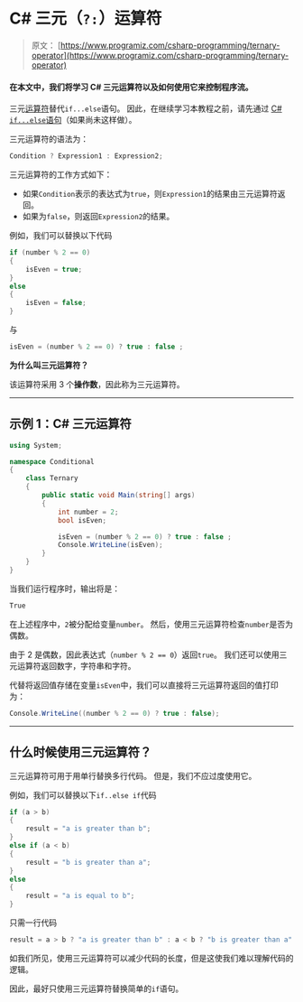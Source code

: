 # C# 三元（`?:`）运算符

> 原文： [https://www.programiz.com/csharp-programming/ternary-operator](https://www.programiz.com/csharp-programming/ternary-operator)

#### 在本文中，我们将学习 C# 三元运算符以及如何使用它来控制程序流。

三元[运算符](/csharp-programming/operators "C# Operators")替代`if...else`语句。 因此，在继续学习本教程之前，请先通过 [C# `if...else`语句](/csharp-programming/if-else-statement "C# if...else statement")（如果尚未这样做）。

三元运算符的语法为：

```cs
Condition ? Expression1 : Expression2;
```

三元运算符的工作方式如下：

*   如果`Condition`表示的表达式为`true`，则`Expression1`的结果由三元运算符返回。
*   如果为`false`，则返回`Expression2`的结果。

例如，我们可以替换以下代码

```cs
if (number % 2 == 0)
{
	isEven = true;
}
else
{
	isEven = false;
}

```

与

```cs
isEven = (number % 2 == 0) ? true : false ;
```

**为什么叫三元运算符？**

该运算符采用 3 个**操作数**，因此称为三元运算符。

* * *

## 示例 1：C# 三元运算符

```cs
using System;

namespace Conditional
{
	class Ternary
	{
		public static void Main(string[] args)
		{
			int number = 2;
			bool isEven;

			isEven = (number % 2 == 0) ? true : false ;  
			Console.WriteLine(isEven);
		}
	}
} 
```

当我们运行程序时，输出将是：

```cs
True
```

在上述程序中，`2`被分配给变量`number`。 然后，使用三元运算符检查`number`是否为偶数。

由于 2 是偶数，因此表达式（`number % 2 == 0`）返回`true`。 我们还可以使用三元运算符返回数字，字符串和字符。

代替将返回值存储在变量`isEven`中，我们可以直接将三元运算符返回的值打印为：

```cs
Console.WriteLine((number % 2 == 0) ? true : false);
```

* * *

## 什么时候使用三元运算符？

三元运算符可用于用单行替换多行代码。 但是，我们不应过度使用它。

例如，我们可以替换以下`if..else if`代码

```cs
if (a > b)
{
	result = "a is greater than b";
}
else if (a < b)
{
	result = "b is greater than a";
}
else
{
	result = "a is equal to b";
}

```

只需一行代码

```cs
result = a > b ? "a is greater than b" : a < b ? "b is greater than a" : "a is equal to b";
```

如我们所见，使用三元运算符可以减少代码的长度，但是这使我们难以理解代码的逻辑。

因此，最好只使用三元运算符替换简单的`if`语句。